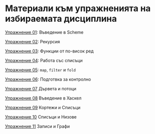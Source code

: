# Материали към упражненията на избираемата дисциплина

[Упражнение 01](./01-scheme-intro/): Въведение в Scheme

[Упражнение 02](./02-scheme-recursion/): Рекурсия

[Упражнение 03](./03-scheme-higher-order-functions/): Функции от по-висок ред

[Упражнение 04](./04-scheme-lists/): Работа със списъци

[Упражнение 05](./05-scheme-map-filter-fold/): `map`, `filter` и `fold`

[Упражнение 06](./06-scheme-additional-exercises/): Подготвка за контролно

[Упражнение 07](./07-scheme-trees-streams/) Дървета и потоци

[Упражнение 08](./08-haskell-intro/) Въведение в Хаскел

[Упражнение 09](./09-haskell-tuples-lists/) Кортежи и Списъци

[Упражнение 10](./10-haskell-lists-strings/) Списъци и Низове

[Упражнение 11](./11-haskell-records-graphs/) Записи и Графи
